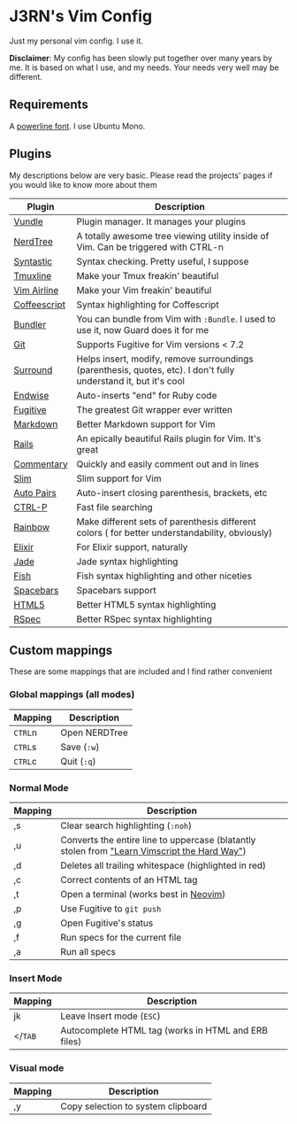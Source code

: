 # J3RN's Vim Config

Just my personal vim config. I use it.

**Disclaimer**: My config has been slowly put together over many years by me. It is based on what I use, and my needs. Your needs very well may be different.

## Requirements

A [powerline font](https://github.com/powerline/fonts). I use Ubuntu Mono.

## Plugins
My descriptions below are very basic. Please read the projects' pages if you
would like to know more about them

| Plugin | Description |
|---------------------------------------------------|------------------------------------------------------
| [Vundle](https://github.com/gmarik/Vundle.vim) | Plugin manager. It manages your plugins |
| [NerdTree](https://github.com/scrooloose/nerdtree) | A totally awesome tree viewing utility inside of Vim. Can be triggered with CTRL-n |
| [Syntastic](https://github.com/scrooloose/syntastic) | Syntax checking. Pretty useful, I suppose |
| [Tmuxline](https://github.com/edkolev/tmuxline.vim) | Make your Tmux freakin' beautiful |
| [Vim Airline](https://github.com/bling/vim-airline) | Make your Vim freakin' beautiful |
| [Coffeescript](https://github.com/kchmck/vim-coffee-script) | Syntax highlighting for Coffescript |
| [Bundler](https://github.com/tpope/vim-bundler) | You can bundle from Vim with `:Bundle`. I used to use it, now Guard does it for me |
| [Git](https://github.com/tpope/vim-git) | Supports Fugitive for Vim versions < 7.2 |
| [Surround](https://github.com/tpope/vim-surround) | Helps insert, modify, remove surroundings (parenthesis, quotes, etc). I don't fully understand it, but it's cool |
| [Endwise](https://github.com/tpope/vim-endwise) | Auto-inserts "end" for Ruby code |
| [Fugitive](https://github.com/tpope/vim-fugitive) | The greatest Git wrapper ever written |
| [Markdown](https://github.com/tpope/vim-markdown) | Better Markdown support for Vim |
| [Rails](https://github.com/tpope/vim-rails) | An epically beautiful Rails plugin for Vim. It's great |
| [Commentary](https://github.com/tpope/vim-commentary) | Quickly and easily comment out and in lines |
| [Slim](https://github.com/slim-template/vim-slim) | Slim support for Vim |
| [Auto Pairs](https://github.com/jiangmiao/auto-pairs) | Auto-insert closing parenthesis, brackets, etc |
| [CTRL-P](https://github.com/kien/ctrlp.vim) | Fast file searching |
| [Rainbow](https://github.com/luochen1990/rainbow) | Make different sets of parenthesis different colors ( for better understandability, obviously) |
| [Elixir](https://github.com/elixir-lang/vim-elixir) | For Elixir support, naturally |
| [Jade](https://github.com/digitaltoad/vim-jade) | Jade syntax highlighting |
| [Fish](http://github.com/dag/vim-fish) | Fish syntax highlighting and other niceties |
| [Spacebars](https://github.com/Slava/vim-spacebars) | Spacebars support |
| [HTML5](https://github.com/othree/html5.vim) | Better HTML5 syntax highlighting |
| [RSpec](https://github.com/keith/rspec.vim) | Better RSpec syntax highlighting |

## Custom mappings
These are some mappings that are included and I find rather convenient

### Global mappings (all modes)

| Mapping | Description |
|---------|-------------|
| `CTRL`n | Open NERDTree |
| `CTRL`s | Save (`:w`)|
| `CTRL`c | Quit (`:q`) |

### Normal Mode

| Mapping | Description|
|---------|------------|
| ,s | Clear search highlighting (`:noh`) |
| ,u | Converts the entire line to uppercase (blatantly stolen from ["Learn Vimscript the Hard Way"](http://learnvimscriptthehardway.stevelosh.com)) |
| ,d | Deletes all trailing whitespace (highlighted in red) |
| ,c | Correct contents of an HTML tag |
| ,t | Open a terminal (works best in [Neovim](https://github.com/neovim/neovim)) |
| ,p | Use Fugitive to `git push` |
| ,g | Open Fugitive's status |
| ,f | Run specs for the current file |
| ,a | Run all specs |

### Insert Mode

| Mapping | Description |
|---------|-------------|
| jk | Leave Insert mode (`ESC`) |
| &lt;/`TAB` | Autocomplete HTML tag (works in HTML and ERB files) |

### Visual mode

| Mapping | Description |
|---------|-------------|
| ,y | Copy selection to system clipboard |
